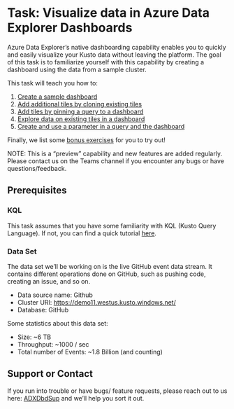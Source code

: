 # Task: Visualize data in Azure Data Explorer Dashboards

Azure Data Explorer’s native dashboarding capability enables you to quickly and easily visualize your Kusto data without leaving the platform. The goal of this task is to familiarize yourself with this capability by creating a dashboard using the data from a sample cluster.

This task will teach you how to:

1. [Create a sample dashboard](chapters\1-CreateSimpleDashboard.md)
2. [Add additional tiles by cloning existing tiles](chapters\2-CloneTile.md)
3. [Add tiles by pinning a query to a dashboard](chapters\3-PinQuery.md)
4. [Explore data on existing tiles in a dashboard](chapters\4-Explore.md)
5. [Create and use a parameter in a query and the dashboard](chapters\5-UseParameters.md)

Finally, we list some [bonus exercises](chapters\BonusExercises.md) for you to try out!

NOTE: This is a “preview” capability and new features are added regularly. Please contact us on the Teams channel if you encounter any bugs or have questions/feedback.

## Prerequisites

### KQL

This task assumes that you have some familiarity with KQL (Kusto Query Language). If not, you can find a quick tutorial [here](https://docs.microsoft.com/en-us/azure/kusto/query/tutorial?pivots=azuredataexplorer).

### Data Set

The data set we’ll be working on is the live GitHub event data stream. It contains different operations done on GitHub, such as pushing code, creating an issue, and so on.

- Data source name: Github
- Cluster URI: https://demo11.westus.kusto.windows.net/
- Database: GitHub

Some statistics about this data set:

- Size: ~6 TB
- Throughput: ~1000 / sec
- Total number of Events: ~1.8 Billion (and counting)

## Support or Contact

If you run into trouble or have bugs/ feature requests, please reach out to us here: [ADXDbdSup](mailto:ADXDbdSup@microsoft.com) and we’ll help you sort it out.

